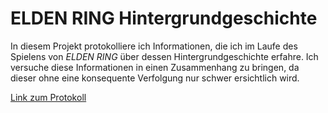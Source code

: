 # ELDEN RING Hintergrundgeschichte

In diesem Projekt protokolliere ich Informationen, die ich im Laufe des Spielens von _ELDEN RING_ über dessen Hintergrundgeschichte erfahre. Ich versuche diese Informationen in einen Zusammenhang zu bringen, da dieser ohne eine konsequente Verfolgung nur schwer ersichtlich wird.

[Link zum Protokoll](./Protokoll.adoc)
